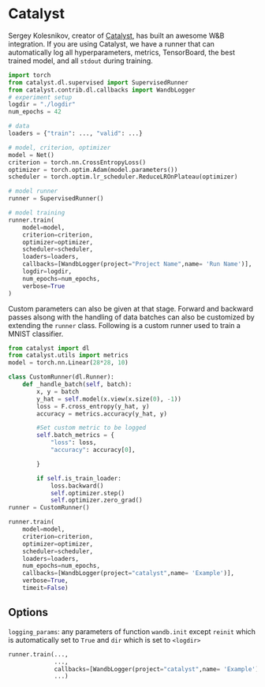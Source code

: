 # Catalyst

Sergey Kolesnikov, creator of [Catalyst](https://github.com/catalyst-team/catalyst), has built an awesome W&B integration. If you are using Catalyst, we have a runner that can automatically log all hyperparameters, metrics, TensorBoard, the best trained model, and all `stdout` during training.

```python
import torch
from catalyst.dl.supervised import SupervisedRunner
from catalyst.contrib.dl.callbacks import WandbLogger
# experiment setup
logdir = "./logdir"
num_epochs = 42

# data
loaders = {"train": ..., "valid": ...}

# model, criterion, optimizer
model = Net()
criterion = torch.nn.CrossEntropyLoss()
optimizer = torch.optim.Adam(model.parameters())
scheduler = torch.optim.lr_scheduler.ReduceLROnPlateau(optimizer)

# model runner
runner = SupervisedRunner()

# model training
runner.train(
    model=model,
    criterion=criterion,
    optimizer=optimizer,
    scheduler=scheduler,
    loaders=loaders,
    callbacks=[WandbLogger(project="Project Name",name= 'Run Name')],
    logdir=logdir,
    num_epochs=num_epochs,
    verbose=True
)
```

Custom parameters can also be given at that stage. Forward and backward passes alsong with the handling of data batches can also be customized by extending the `runner` class. Following is a custom runner used to train a MNIST classifier.

```python
from catalyst import dl
from catalyst.utils import metrics
model = torch.nn.Linear(28*28, 10)

class CustomRunner(dl.Runner):
    def _handle_batch(self, batch):
        x, y = batch
        y_hat = self.model(x.view(x.size(0), -1))
        loss = F.cross_entropy(y_hat, y)
        accuracy = metrics.accuracy(y_hat, y)

        #Set custom metric to be logged
        self.batch_metrics = {
            "loss": loss,
            "accuracy": accuracy[0],

        }

        if self.is_train_loader:
            loss.backward()
            self.optimizer.step()
            self.optimizer.zero_grad()
runner = CustomRunner()     

runner.train(
    model=model,
    criterion=criterion,
    optimizer=optimizer,
    scheduler=scheduler,
    loaders=loaders,
    num_epochs=num_epochs,
    callbacks=[WandbLogger(project="catalyst",name= 'Example')],
    verbose=True,
    timeit=False)
```

## Options

`logging_params`: any parameters of function `wandb.init` except `reinit` which is automatically set to `True` and `dir` which is set to `<logdir>`

```python
runner.train(...,
             ...,
             callbacks=[WandbLogger(project="catalyst",name= 'Example'),logging_params={params}],
             ...)
```

